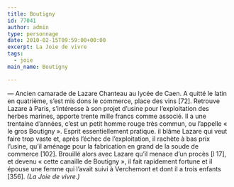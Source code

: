 ```yaml
---
title: Boutigny
id: 77041
author: admin
type: personnage
date: 2010-02-15T09:59:00+00:00
excerpt: La Joie de vivre
tags:
  - joie
main_name: Boutigny

---
```

— Ancien camarade de Lazare Chanteau au lycée de Caen. A quitté le latin en quatrième, s&rsquo;est mis dons le commerce, place des vins [72]. Retrouve Lazare à Paris, s&rsquo;intéresse à son projet d&rsquo;usine pour l&rsquo;exploitation des herbes marines, apporte trente mille francs comme associé. Il a une trentaine d&rsquo;années, c&rsquo;est un petit homme rouge très commun, ou l&rsquo;appelle « le gros Boutigny ». Esprit essentiellement pratique. il blâme Lazare qui veut faire trop vaste et, après l&rsquo;échec de l&rsquo;exploitation, il rachète à bas prix l&rsquo;usine, qu&rsquo;il aménage pour la fabrication en grand de la soude de commerce [102]. Brouillé alors avec Lazare qu&rsquo;il menace d&rsquo;un procès [l 17], et devenu « cette canaille de Boutigny », il fait rapidement fortune et il épouse une femme qui l&rsquo;avait suivi à Verchemont et dont il a trois enfants [356]. _(La Joie de vivre.)_